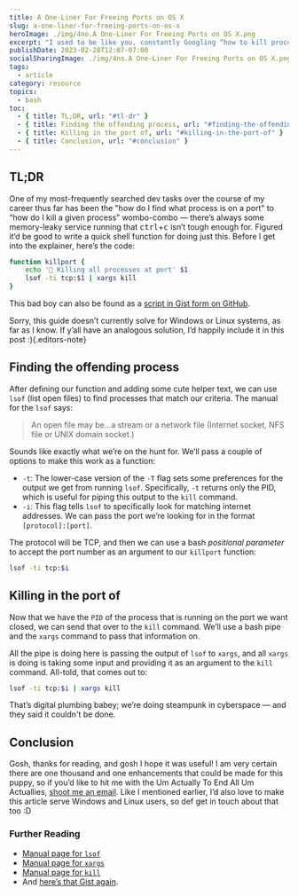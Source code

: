 ```yaml
---
title: A One-Liner For Freeing Ports on OS X
slug: a-one-liner-for-freeing-ports-on-os-x
heroImage: ./img/4no.A One-Liner For Freeing Ports on OS X.png
excerpt: "I used to be like you, constantly Googling “how to kill processes running at a specific port”. But now I’m different: stronger, better — and you can too. Here’s a quick-and-dirty bash function for saving you the search in the future."
publishDate: 2023-02-28T12:07-07:00
socialSharingImage: ./img/4no.A One-Liner For Freeing Ports on OS X.png
tags:
  - article
category: resource
topics:
  - bash
toc:
  - { title: TL;DR, url: "#tl-dr" }
  - { title: Finding the offending process, url: "#finding-the-offending-process" }
  - { title: Killing in the port of, url: "#killing-in-the-port-of" }
  - { title: Conclusion, url: "#conclusion" }
---
```


## TL;DR

One of my most-frequently searched dev tasks over the course of my career thus far has been the "how do I find what process is on a port" to “how do I kill a given process” wombo-combo — there’s always some memory-leaky service running that <kbd>ctrl</kbd>+<kbd>c</kbd> isn’t tough enough for. Figured it’d be good to write a quick shell function for doing just this. Before I get into the explainer, here’s the code:

```sh
function killport {
	echo '🚨 Killing all processes at port' $1
	lsof -ti tcp:$1 | xargs kill
}
```

This bad boy can also be found as a [script in Gist form on GitHub](https://gist.github.com/xdesro/e7bbec9b2a1c31f0c04a1e2d22597dd8).

Sorry, this guide doesn’t currently solve for Windows or Linux systems, as far as I know. If y’all have an analogous solution, I’d happily include it in this post :){.editors-note}

## Finding the offending process

After defining our function and adding some cute helper text, we can use `lsof` (list open files) to find processes that match our criteria. The manual for the `lsof` says:

> An open file may be...a stream or a network file (Internet socket, NFS file or UNIX domain socket.)

Sounds like exactly what we’re on the hunt for. We’ll pass a couple of options to make this work as a function:

- `-t`: The lower-case version of the `-T` flag sets some preferences for the output we get from running `lsof`. Specifically, `-t` returns only the PID, which is useful for piping this output to the `kill` command.
- `-i`: This flag tells `lsof` to specifically look for matching internet addresses. We can pass the port we’re looking for in the format `[protocol]:[port]`.

The protocol will be TCP, and then we can use a bash _positional parameter_ to accept the port number as an argument to our `killport` function:

```sh
lsof -ti tcp:$i
```

## Killing in the port of

Now that we have the `PID` of the process that is running on the port we want closed, we can send that over to the `kill` command. We’ll use a bash pipe and the `xargs` command to pass that information on.

All the pipe is doing here is passing the output of `lsof` to `xargs`, and all `xargs` is doing is taking some input and providing it as an argument to the `kill` command. All-told, that comes out to:

```sh
lsof -ti tcp:$i | xargs kill
```

That’s digital plumbing babey; we’re doing steampunk in cyberspace — and they said it couldn't be done.

## Conclusion

Gosh, thanks for reading, and gosh I hope it was useful! I am very certain there are one thousand and one enhancements that could be made for this puppy, so if you’d like to hit me with the Um Actually To End All Um Actuallies, [shoot me an email](mailto:yo@henry.codes?subject=You%20Fool.%20You%20Absolute%20Goombus.%20What%20Were%20You%20Thinking.). Like I mentioned earlier, I’d also love to make this article serve Windows and Linux users, so def get in touch about that too :D

### Further Reading

- [Manual page for `lsof`](https://man7.org/linux/man-pages/man8/lsof.8.html)
- [Manual page for `xargs`](https://man7.org/linux/man-pages/man1/xargs.1.html)
- [Manual page for `kill`](https://man7.org/linux/man-pages/man2/kill.2.html)
- And [here’s that Gist again](https://gist.github.com/xdesro/e7bbec9b2a1c31f0c04a1e2d22597dd8).
